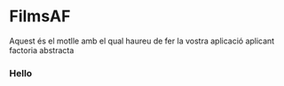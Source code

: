 # FilmsAF
Aquest és el motlle amb el qual haureu de fer la vostra aplicació aplicant factoria abstracta

### Hello 
